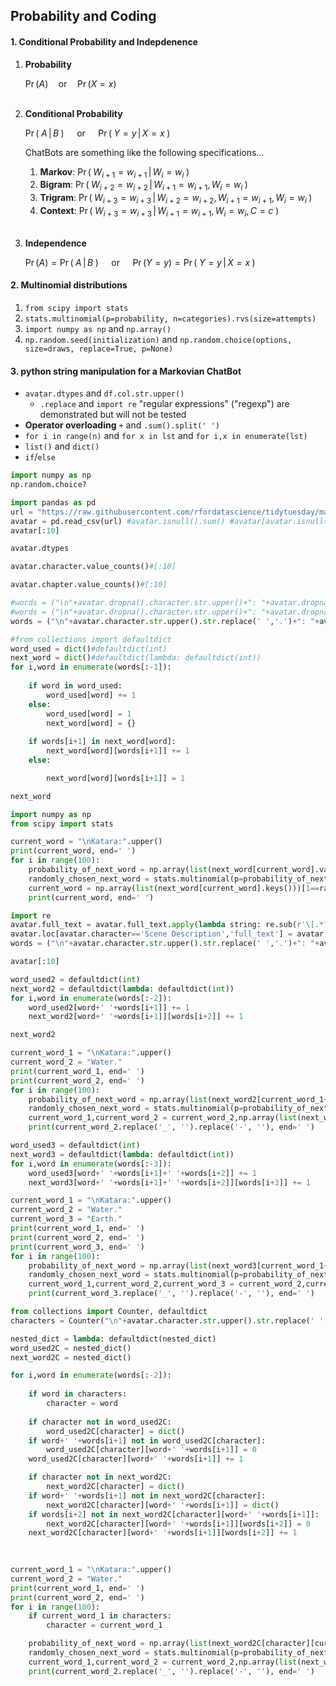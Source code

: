## Probability and Coding

#### 1. Conditional Probability and Indepdenence

1. **Probability** 

    $\displaystyle \Pr(A)\quad \textrm{or} \quad\Pr(X=x)$<br><br>
    
2. **Conditional Probability** 

    $\displaystyle \Pr(\;A\,|\,B\;)\quad$ or $\quad\Pr(\; Y=y\,|\,X=x\;)$<br>
    
    ChatBots are something like the following specifications...

    1. **Markov**: $\Pr(\; W_{i+1}=w_{i+1}\,|\,W_i=w_i\;)$  
    2. **Bigram**: $\Pr(\; W_{i+2}=w_{i+2}\,|\, W_{i+1}=w_{i+1}, W_i=w_i\;)$  
    3. **Trigram**: $\Pr(\; W_{i+3}=w_{i+3} \,|\, W_{i+2}=w_{i+2}, W_{i+1}=w_{i+1}, W_i=w_i\;)$ 
    4. **Context**: $\Pr(\; W_{i+3}=w_{i+3} \,|\, W_{i+1}=w_{i+1}, W_i=w_i, C=c\;)$<br><br>

3. **Independence** 

    $\displaystyle \Pr(A)=\Pr(\;A\,|\,B\;)\quad$ or $\quad\Pr(Y=y) = \Pr(\; Y=y\,|\,X=x\;)$

#### 2. Multinomial distributions

1. `from scipy import stats`
2. `stats.multinomial(p=probability, n=categories).rvs(size=attempts)`
3. `import numpy as np` and `np.array()`
4. `np.random.seed(initialization)` and `np.random.choice(options, size=draws, replace=True, p=None)`

#### 3. python string manipulation for a Markovian ChatBot

- `avatar.dtypes` and `df.col.str.upper()`
    - `.replace` and `import re` "regular expressions" ("regexp") are demonstrated but will not be tested 
- **Operator overloading** `+` and `.sum().split(' ')`
- `for i in range(n)` and `for x in lst` and `for i,x in enumerate(lst)`
- `list()` and `dict()`
- `if`/`else`



```python
import numpy as np
np.random.choice?
```


```python
import pandas as pd
url = "https://raw.githubusercontent.com/rfordatascience/tidytuesday/master/data/2020/2020-08-11/avatar.csv"
avatar = pd.read_csv(url) #avatar.isnull().sum() #avatar[avatar.isnull().sum(axis=1)>0]
avatar[:10]
```


```python
avatar.dtypes
```


```python
avatar.character.value_counts()#[:10]
```


```python
avatar.chapter.value_counts()#[:10]
```


```python
#words = ("\n"+avatar.dropna().character.str.upper()+": "+avatar.dropna().character_words+" ").sum().split(' ')
#words = ("\n"+avatar.dropna().character.str.upper()+": "+avatar.dropna().character_words+" ").sum().split(' ')
words = ("\n"+avatar.character.str.upper().str.replace(' ','.')+": "+avatar.full_text+" ").sum().split(' ')
```


```python
#from collections import defaultdict
word_used = dict()#defaultdict(int)
next_word = dict()#defaultdict(lambda: defaultdict(int))
for i,word in enumerate(words[:-1]):
    
    if word in word_used:
        word_used[word] += 1
    else: 
        word_used[word] = 1
        next_word[word] = {}
        
    if words[i+1] in next_word[word]:
        next_word[word][words[i+1]] += 1 
    else:

        next_word[word][words[i+1]] = 1
```


```python
next_word
```


```python
import numpy as np
from scipy import stats
```


```python
current_word = "\nKatara:".upper()
print(current_word, end=' ')
for i in range(100):
    probability_of_next_word = np.array(list(next_word[current_word].values()))/word_used[current_word]
    randomly_chosen_next_word = stats.multinomial(p=probability_of_next_word, n=1).rvs(size=1)[0,:]
    current_word = np.array(list(next_word[current_word].keys()))[1==randomly_chosen_next_word][0]
    print(current_word, end=' ')
```


```python
import re
avatar.full_text = avatar.full_text.apply(lambda string: re.sub(r'\[.*?\]', lambda match: match.group(0).replace(' ', '_ '), string))
avatar.loc[avatar.character=='Scene Description','full_text'] = avatar.full_text[avatar.character=='Scene Description'].str.replace(' ', '- ')
words = ("\n"+avatar.character.str.upper().str.replace(' ','.')+": "+avatar.full_text+" ").sum().split(' ')
```


```python
avatar[:10]
```


```python
word_used2 = defaultdict(int)
next_word2 = defaultdict(lambda: defaultdict(int))
for i,word in enumerate(words[:-2]):
    word_used2[word+' '+words[i+1]] += 1
    next_word2[word+' '+words[i+1]][words[i+2]] += 1 
```


```python
next_word2
```


```python
current_word_1 = "\nKatara:".upper()
current_word_2 = "Water."
print(current_word_1, end=' ')
print(current_word_2, end=' ')
for i in range(100):
    probability_of_next_word = np.array(list(next_word2[current_word_1+' '+current_word_2].values()))/word_used2[current_word_1+' '+current_word_2]
    randomly_chosen_next_word = stats.multinomial(p=probability_of_next_word, n=1).rvs(size=1)[0,:]
    current_word_1,current_word_2 = current_word_2,np.array(list(next_word2[current_word_1+' '+current_word_2].keys()))[1==randomly_chosen_next_word][0]
    print(current_word_2.replace('_', '').replace('-', ''), end=' ')
```


```python
word_used3 = defaultdict(int)
next_word3 = defaultdict(lambda: defaultdict(int))
for i,word in enumerate(words[:-3]):
    word_used3[word+' '+words[i+1]+' '+words[i+2]] += 1
    next_word3[word+' '+words[i+1]+' '+words[i+2]][words[i+3]] += 1 
```


```python
current_word_1 = "\nKatara:".upper()
current_word_2 = "Water."
current_word_3 = "Earth."
print(current_word_1, end=' ')
print(current_word_2, end=' ')
print(current_word_3, end=' ')
for i in range(100):
    probability_of_next_word = np.array(list(next_word3[current_word_1+' '+current_word_2+' '+current_word_3].values()))/word_used3[current_word_1+' '+current_word_2+' '+current_word_3]
    randomly_chosen_next_word = stats.multinomial(p=probability_of_next_word, n=1).rvs(size=1)[0,:]
    current_word_1,current_word_2,current_word_3 = current_word_2,current_word_3,np.array(list(next_word3[current_word_1+' '+current_word_2+' '+current_word_3].keys()))[1==randomly_chosen_next_word][0]
    print(current_word_3.replace('_', '').replace('-', ''), end=' ')
```


```python
from collections import Counter, defaultdict
characters = Counter("\n"+avatar.character.str.upper().str.replace(' ','.')+":")

nested_dict = lambda: defaultdict(nested_dict)
word_used2C = nested_dict()
next_word2C = nested_dict()

for i,word in enumerate(words[:-2]):
    
    if word in characters:
        character = word
        
    if character not in word_used2C:
        word_used2C[character] = dict()
    if word+' '+words[i+1] not in word_used2C[character]:
        word_used2C[character][word+' '+words[i+1]] = 0
    word_used2C[character][word+' '+words[i+1]] += 1

    if character not in next_word2C:
        next_word2C[character] = dict()
    if word+' '+words[i+1] not in next_word2C[character]:
        next_word2C[character][word+' '+words[i+1]] = dict()
    if words[i+2] not in next_word2C[character][word+' '+words[i+1]]:
        next_word2C[character][word+' '+words[i+1]][words[i+2]] = 0
    next_word2C[character][word+' '+words[i+1]][words[i+2]] += 1
        
        
```


```python
current_word_1 = "\nKatara:".upper()
current_word_2 = "Water."
print(current_word_1, end=' ')
print(current_word_2, end=' ')
for i in range(100):
    if current_word_1 in characters:
        character = current_word_1

    probability_of_next_word = np.array(list(next_word2C[character][current_word_1+' '+current_word_2].values()))/word_used2C[character][current_word_1+' '+current_word_2]
    randomly_chosen_next_word = stats.multinomial(p=probability_of_next_word, n=1).rvs(size=1)[0,:]
    current_word_1,current_word_2 = current_word_2,np.array(list(next_word2C[character][current_word_1+' '+current_word_2].keys()))[1==randomly_chosen_next_word][0]
    print(current_word_2.replace('_', '').replace('-', ''), end=' ')
```


```python

```


```python

```
